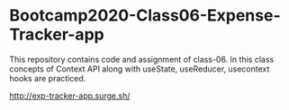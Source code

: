 # Bootcamp2020-Class06-Expense-Tracker-app
This repository contains code and assignment of class-06. In this class concepts of Context API along with useState, useReducer, usecontext hooks are practiced.


http://exp-tracker-app.surge.sh/
